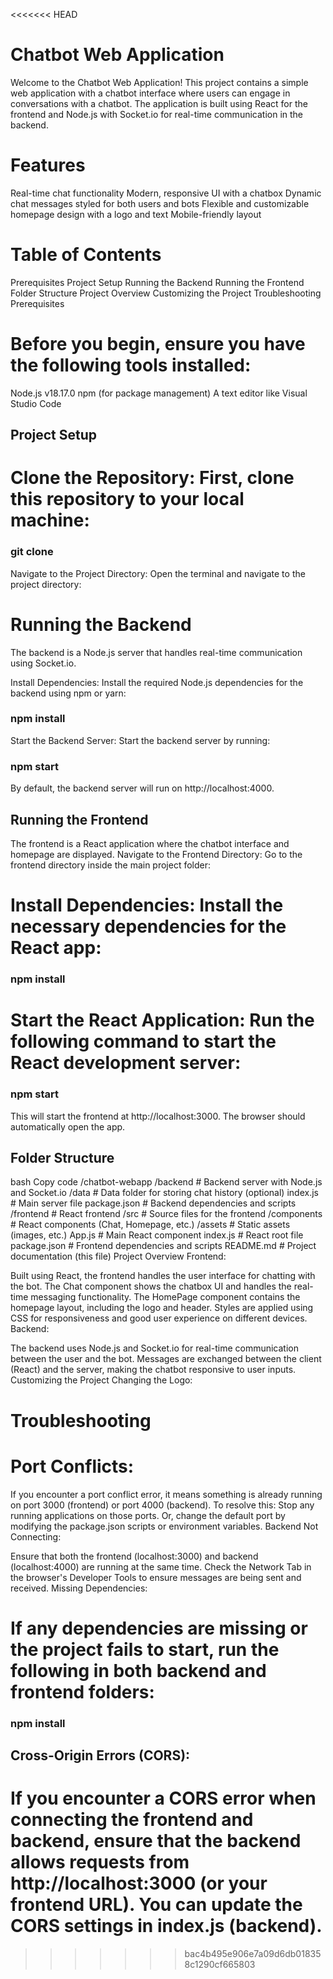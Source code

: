 <<<<<<< HEAD
# Chatbot Web Application

Welcome to the Chatbot Web Application! This project contains a simple web application with a chatbot interface where users can engage in conversations with a chatbot. The application is built using React for the frontend and Node.js with Socket.io for real-time communication in the backend.

# Features
Real-time chat functionality
Modern, responsive UI with a chatbox
Dynamic chat messages styled for both users and bots
Flexible and customizable homepage design with a logo and text
Mobile-friendly layout

# Table of Contents
Prerequisites
Project Setup
Running the Backend
Running the Frontend
Folder Structure
Project Overview
Customizing the Project
Troubleshooting
Prerequisites

# Before you begin, ensure you have the following tools installed:
Node.js v18.17.0
npm (for package management)
A text editor like Visual Studio Code

## Project Setup
# Clone the Repository: First, clone this repository to your local machine:

### git clone <github url>
Navigate to the Project Directory: Open the terminal and navigate to the project directory:

# Running the Backend
The backend is a Node.js server that handles real-time communication using Socket.io.

Install Dependencies: Install the required Node.js dependencies for the backend using npm or yarn:
### npm install

Start the Backend Server: Start the backend server by running:
### npm start
By default, the backend server will run on http://localhost:4000.

## Running the Frontend
The frontend is a React application where the chatbot interface and homepage are displayed.
Navigate to the Frontend Directory: Go to the frontend directory inside the main project folder:

# Install Dependencies: Install the necessary dependencies for the React app:
### npm install

# Start the React Application: Run the following command to start the React development server:
### npm start
This will start the frontend at http://localhost:3000. The browser should automatically open the app.

## Folder Structure


bash
Copy code
/chatbot-webapp
  /backend            # Backend server with Node.js and Socket.io
    /data             # Data folder for storing chat history (optional)
    index.js          # Main server file
    package.json      # Backend dependencies and scripts
  /frontend           # React frontend
    /src              # Source files for the frontend
      /components     # React components (Chat, Homepage, etc.)
      /assets         # Static assets (images, etc.)
    App.js            # Main React component
    index.js          # React root file
    package.json      # Frontend dependencies and scripts
  README.md           # Project documentation (this file)
Project Overview
Frontend:

Built using React, the frontend handles the user interface for chatting with the bot.
The Chat component shows the chatbox UI and handles the real-time messaging functionality.
The HomePage component contains the homepage layout, including the logo and header.
Styles are applied using CSS for responsiveness and good user experience on different devices.
Backend:

The backend uses Node.js and Socket.io for real-time communication between the user and the bot.
Messages are exchanged between the client (React) and the server, making the chatbot responsive to user inputs.
Customizing the Project
Changing the Logo:


# Troubleshooting
# Port Conflicts:

If you encounter a port conflict error, it means something is already running on port 3000 (frontend) or port 4000 (backend).
To resolve this:
Stop any running applications on those ports.
Or, change the default port by modifying the package.json scripts or environment variables.
Backend Not Connecting:

Ensure that both the frontend (localhost:3000) and backend (localhost:4000) are running at the same time.
Check the Network Tab in the browser's Developer Tools to ensure messages are being sent and received.
Missing Dependencies:

# If any dependencies are missing or the project fails to start, run the following in both backend and frontend folders:
### npm install
## Cross-Origin Errors (CORS):

If you encounter a CORS error when connecting the frontend and backend, ensure that the backend allows requests from http://localhost:3000 (or your frontend URL). You can update the CORS settings in index.js (backend).
=======

>>>>>>> bac4b495e906e7a09d6db018358c1290cf665803
